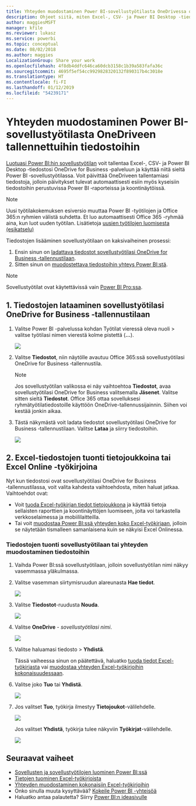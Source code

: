 ```yaml
---
title: Yhteyden muodostaminen Power BI-sovellustyötilasta OneDrivessa oleviin tiedostoihin
description: Ohjeet siitä, miten Excel-, CSV- ja Power BI Desktop ‑tiedostot tallennetaan OneDriveen ja miten niihin muodostetaan yhteys Power BI ‑sovellustyötilassa käyttöä varten.
author: maggiesMSFT
manager: kfile
ms.reviewer: lukasz
ms.service: powerbi
ms.topic: conceptual
ms.date: 08/02/2018
ms.author: maggies
LocalizationGroup: Share your work
ms.openlocfilehash: 4f8db4ddfc646ca60dcb3158c1b39a583fafa36c
ms.sourcegitcommit: 4695f5ef54cc9929828320132f890317b4c3018e
ms.translationtype: HT
ms.contentlocale: fi-FI
ms.lasthandoff: 01/12/2019
ms.locfileid: "54239171"
---
```

# <a name="connect-to-files-stored-in-onedrive-for-your-power-bi-app-workspace"></a>Yhteyden muodostaminen Power BI-sovellustyötilasta OneDriveen tallennettuihin tiedostoihin
[Luotuasi Power BI:hin sovellustyötilan](service-create-distribute-apps.md) voit tallentaa Excel-, CSV- ja Power BI Desktop ‑tiedostosi OneDrive for Business ‑palveluun ja käyttää niitä sieltä Power BI ‑sovellustyötilassa. Voit päivittää OneDriveen tallentamiasi tiedostoja, jolloin päivitykset tulevat automaattisesti esiin myös kyseisiin tiedostoihin perustuvissa Power BI ‑raporteissa ja koontinäytöissä. 

> [!NOTE]
> Uusi työtilakokemuksen esiversio muuttaa Power BI -työtilojen ja Office 365:n ryhmien välistä suhdetta. Et luo automaattisesti Office 365 -ryhmää aina, kun luot uuden työtilan. Lisätietoja [uusien työtilojen luomisesta (esikatselu)](service-create-the-new-workspaces.md)

Tiedostojen lisääminen sovellustyötilaan on kaksivaiheinen prosessi: 

1. Ensin sinun on [ladattava tiedostot sovellustyötilasi OneDrive for Business ‑tallennustilaan](service-connect-to-files-in-app-workspace-onedrive-for-business.md#1-upload-files-to-the-onedrive-for-business-for-your-app-workspace).
2. Sitten sinun on [muodostettava tiedostoihin yhteys Power BI:stä](service-connect-to-files-in-app-workspace-onedrive-for-business.md#2-import-excel-files-as-datasets-or-as-excel-online-workbooks).

> [!NOTE]
> Sovellustyötilat ovat käytettävissä vain [Power BI Pro:ssa](service-features-license-type.md).
> 
> 

## <a name="1-upload-files-to-the-onedrive-for-business-for-your-app-workspace"></a>1. Tiedostojen lataaminen sovellustyötilasi OneDrive for Business ‑tallennustilaan
1. Valitse Power BI -palvelussa kohdan Työtilat vieressä oleva nuoli > valitse työtilasi nimen vierestä kolme pistettä (**…**). 
   
   ![](media/service-connect-to-files-in-app-workspace-onedrive-for-business/power-bi-app-ellipsis.png)
2. Valitse **Tiedostot**, niin näytölle avautuu Office 365:ssä sovellustyötilasi OneDrive for Business ‑tallennustila.
   
   > [!NOTE]
   > Jos sovellustyötilan valikossa ei näy vaihtoehtoa **Tiedostot**, avaa sovellustyötilasi OneDrive for Business valitsemalla **Jäsenet**. Valitse sitten sieltä **Tiedostot**. Office 365 ottaa sovelluksesi ryhmätyötilatiedostoille käyttöön OneDrive-tallennussijainnin. Siihen voi kestää jonkin aikaa. 
   > 
   > 
3. Tästä näkymästä voit ladata tiedostot sovellustyötilasi OneDrive for Business ‑tallennustilaan. Valitse **Lataa** ja siirry tiedostoihin.
   
   ![](media/service-connect-to-files-in-app-workspace-onedrive-for-business/pbi_grpfilesonedrive.png)

## <a name="2-import-excel-files-as-datasets-or-as-excel-online-workbooks"></a>2. Excel-tiedostojen tuonti tietojoukkoina tai Excel Online ‑työkirjoina
Nyt kun tiedostosi ovat sovellustyötilasi OneDrive for Business ‑tallennustilassa, voit valita kahdesta vaihtoehdosta, miten haluat jatkaa. Vaihtoehdot ovat: 

* Voit [tuoda Excel-työkirjan tiedot tietojoukkona](service-get-data-from-files.md) ja käyttää tietoja sellaisten raporttien ja koontinäyttöjen luomiseen, joita voi tarkastella verkkoselaimessa ja mobiililaitteilla.
* Tai voit [muodostaa Power BI:ssä yhteyden koko Excel-työkirjaan](service-excel-workbook-files.md), jolloin se näytetään tismalleen samanlaisena kuin se näkyisi Excel Onlinessa.

### <a name="import-or-connect-to-the-files-in-your-app-workspace"></a>Tiedostojen tuonti sovellustyötilaan tai yhteyden muodostaminen tiedostoihin
1. Vaihda Power BI:ssä sovellustyötilaan, jolloin sovellustyötilan nimi näkyy vasemmassa yläkulmassa. 
2. Valitse vasemman siirtymisruudun alareunasta **Hae tiedot**. 
   
   ![](media/service-connect-to-files-in-app-workspace-onedrive-for-business/power-bi-app-get-data-button.png)
3. Valitse **Tiedostot**-ruudusta **Nouda**.
   
   ![](media/service-connect-to-files-in-app-workspace-onedrive-for-business/pbi_getfiles.png)
4. Valitse **OneDrive** - *sovellustyötilasi nimi*.
   
    ![](media/service-connect-to-files-in-app-workspace-onedrive-for-business/pbi_grp_one_drive_shrpt.png)
5. Valitse haluamasi tiedosto > **Yhdistä**.
   
    Tässä vaiheessa sinun on päätettävä, haluatko [tuoda tiedot Excel-työkirjasta](service-get-data-from-files.md) vai [muodostaa yhteyden Excel-työkirjoihin kokonaisuudessaan](service-excel-workbook-files.md).
6. Valitse joko **Tuo** tai **Yhdistä**.
   
    ![](media/service-connect-to-files-in-app-workspace-onedrive-for-business/pbi_importexceldataorwholecrop.png)
7. Jos valitset **Tuo**, työkirja ilmestyy **Tietojoukot**-välilehdelle. 
   
    ![](media/service-connect-to-files-in-app-workspace-onedrive-for-business/power-bi-app-excel-file-import.png)
   
    Jos valitset **Yhdistä**, työkirja tulee näkyviin **Työkirjat**-välilehdelle.
   
    ![](media/service-connect-to-files-in-app-workspace-onedrive-for-business/power-bi-app-excel-file-connect.png)

## <a name="next-steps"></a>Seuraavat vaiheet
* [Sovellusten ja sovellustyötilojen luominen Power BI:ssä](service-create-distribute-apps.md)
* [Tietojen tuominen Excel-työkirjoista](service-get-data-from-files.md)
* [Yhteyden muodostaminen kokonaisiin Excel-työkirjoihin](service-excel-workbook-files.md)
* Onko sinulla muuta kysyttävää? [Kokeile Power BI -yhteisöä](http://community.powerbi.com/)
* Haluatko antaa palautetta? Siirry [Power BI:n ideasivulle](https://ideas.powerbi.com/forums/265200-power-bi)

